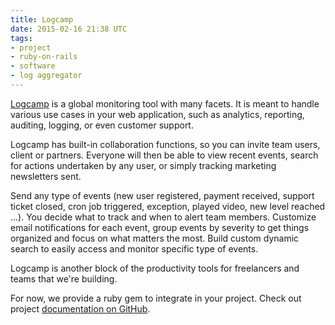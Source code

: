 ```yaml
---
title: Logcamp
date: 2015-02-16 21:38 UTC
tags:
- project
- ruby-on-rails
- software
- log aggregator
---
```


[Logcamp](https://log.camp) is a global monitoring tool with many facets. It is meant to handle various use cases in your web application, such as analytics, reporting, auditing, logging, or even customer support.

Logcamp has built-in collaboration functions, so you can invite team users, client or partners. Everyone will then be able to view recent events, search for actions undertaken by any user, or simply tracking marketing newsletters sent.

Send any type of events (new user registered, payment received, support ticket closed, cron job triggered, exception, played video, new level reached ...). You decide what to track and when to alert team members. Customize email notifications for each event, group events by severity to get things organized and focus on what matters the most. Build custom dynamic search to easily access and monitor specific type of events.

Logcamp is another block of the productivity tools for freelancers and teams that we're building.

For now, we provide a ruby gem to integrate in your project. Check out project [documentation on GitHub](https://github.com/yafoy/logcamp-ruby).